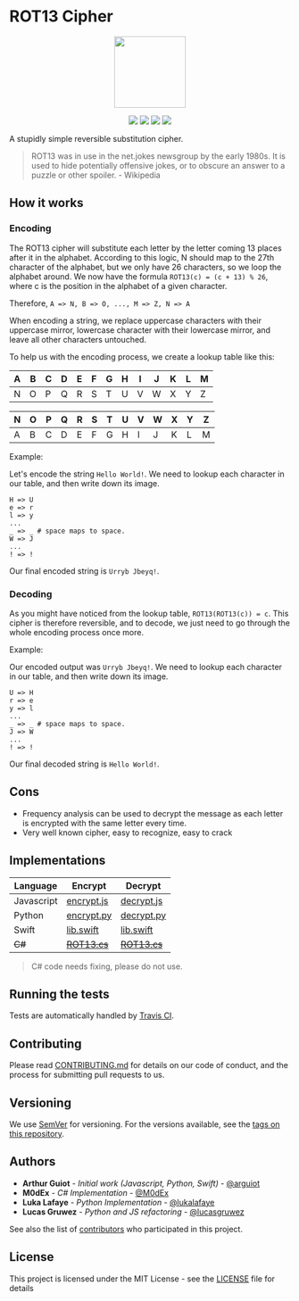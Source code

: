 # ROT13 Cipher
<p align="center">
<!-- replace image by project Image -->
<img height="128" src="https://cryptools.github.io/img/rot13.svg">
</p>
<p align="center">
<img src="https://cryptools.github.io/img/status/implemented.svg">
<img src="https://img.shields.io/travis/CrypTools/ROT13Cipher.svg">
<img src="https://img.shields.io/github/license/Cryptools/ROT13Cipher.svg">
<img src="https://img.shields.io/github/contributors/Cryptools/ROT13Cipher.svg">
</p>

A stupidly simple reversible substitution cipher.

> ROT13 was in use in the net.jokes newsgroup by the early 1980s. It is used to hide potentially offensive jokes, or to obscure an answer to a puzzle or other spoiler. - Wikipedia

## How it works

### Encoding

The ROT13 cipher will substitute each letter by the letter coming 13 places after it in the alphabet. According to this logic, N should map to the 27th character of the alphabet, but we only have 26 characters, so we loop the alphabet around. We now have the formula `ROT13(c) = (c + 13) % 26`, where c is the position in the alphabet of a given character.

Therefore, `A => N, B => O, ..., M => Z, N => A`

When encoding a string, we replace uppercase characters with their uppercase mirror, lowercase character with their lowercase mirror, and leave all other characters untouched.

To help us with the encoding process, we create a lookup table like this:

| A | B | C | D | E | F | G | H | I | J | K | L | M |
|---|---|---|---|---|---|---|---|---|---|---|---|---|
| N | O | P | Q | R | S | T | U | V | W | X | Y | Z |

| N | O | P | Q | R | S | T | U | V | W | X | Y | Z |
|---|---|---|---|---|---|---|---|---|---|---|---|---|
| A | B | C | D | E | F | G | H | I | J | K | L | M |

Example:

Let's encode the string `Hello World!`. We need to lookup each character in our table, and then write down its image.

```
H => U
e => r
l => y
...
_ => _ # space maps to space.
W => J
...
! => !
```

Our final encoded string is `Urryb Jbeyq!`.

### Decoding

As you might have noticed from the lookup table, `ROT13(ROT13(c)) = c`. This cipher is therefore reversible, and to decode, we just need to go through the whole encoding process once more.

Example:

Our encoded output was `Urryb Jbeyq!`. We need to lookup each character in our table, and then write down its image.

```
U => H
r => e
y => l
...
_ => _ # space maps to space.
J => W
...
! => !
```

Our final decoded string is `Hello World!`.

## Cons

* Frequency analysis can be used to decrypt the message as each letter is encrypted with the same letter every time.
* Very well known cipher, easy to recognize, easy to crack

## Implementations

|  Language  |           Encrypt            |           Decrypt            |
|------------|------------------------------|------------------------------|
| Javascript | [encrypt.js](js/encrypt.js)  | [decrypt.js](js/decrypt.js)  |
|   Python   | [encrypt.py](py/encrypt.py)  | [decrypt.py](py/decrypt.py)  |
|   Swift    | [lib.swift](swift/lib.swift) | [lib.swift](swift/lib.swift) |
|   ~~C#~~   | ~~[ROT13.cs](cs/ROT13.cs)~~  | ~~[ROT13.cs](cs/ROT13.cs)~~  |

> C# code needs fixing, please do not use.

## Running the tests

Tests are automatically handled by [Travis CI](https://travis-ci.org/CrypTools/ROT13Cipher/).

## Contributing

Please read [CONTRIBUTING.md](https://github.com/CrypTools/cryptools.github.io/blob/master/CONTRIBUTING.md) for details on our code of conduct, and the process for submitting pull requests to us.

## Versioning

We use [SemVer](http://semver.org/) for versioning. For the versions available, see the [tags on this repository](https://github.com/CrypTools/ROT13Cipher/tags).

## Authors

* **Arthur Guiot** - *Initial work (Javascript, Python, Swift)* - [@arguiot](https://github.com/arguiot)
* **M0dEx** - *C# Implementation* - [@M0dEx](https://bitbucket.org)
* **Luka Lafaye** - *Python Implementation* - [@lukalafaye](https://github.com/lukalafaye)
* **Lucas Gruwez** - *Python and JS refactoring* - [@lucasgruwez](https://github.com/lucasgruwez)

See also the list of [contributors](https://github.com/CrypTools/ROT13Cipher/contributors) who participated in this project.

## License

This project is licensed under the MIT License - see the [LICENSE](LICENSE) file for details
